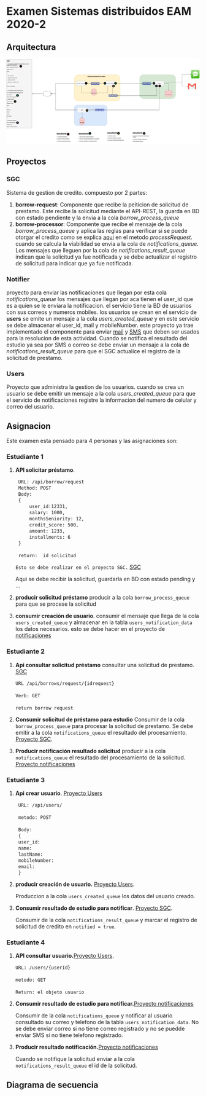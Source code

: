 # Examen Sistemas distribuidos EAM 2020-2

## Arquitectura
![Arquitectura y asignacion](arquitectura_asignacion.png)

## Proyectos

### SGC
Sistema de gestion de credito. compuesto por 2 partes:
1. **borrow-request**: Componente que recibe la peiticion de solicitud de prestamo. 
   Este recibe la solicitud mediante el API-REST, la guarda en BD con estado pendiente y la envia a la cola *borrow_process_queue*
2. **borrow-processor**: Componente que recibe el mensaje de la cola *borrow_process_queue* y aplica las reglas para verificar si se puede otorgar el credito como se explica  [aqui](sgc/src/main/java/co/edu/eam/sistemasdistribuidos/sgc/processor/services/BorrowRequestProcessorService.java) en el metodo *processRequest*. cuando se calcula la viabilidad se envia a la cola de *notifications_queue*. Los mensajes que lleguen por la cola de *notifications_result_queue* indican que la solicitud ya fue notificada y se debe actualizar el registro de solicitud para indicar que ya fue notificada.

### Notifier
proyecto para enviar las notificaciones que llegan por esta cola *notifications_queue*
los mensajes que llegan por aca tienen el user_id que es a quien se le enviara la notificacion. el servicio tiene la BD de usuarios con sus correos y numeros mobiles.  los usuarios se crean en el servicio de **users** se emite un mensaje a la cola *users_created_queue* y en este servicio se debe almacenar el user_id, mail y mobileNumber. este proyecto ya trae implementado el componente para enviar [mail](notificator/src/main/java/co/edu/eam/sistemasdistribuidos/borrownotificator/utils/EmailSender.java) y [SMS](notificator/src/main/java/co/edu/eam/sistemasdistribuidos/borrownotificator/utils/SmsSender.java) que deben ser usados para la resolucion de esta actividad. Cuando se notifica el resultado del estudio ya sea por SMS o correo se debe enviar un mensaje a la cola de *notifications_result_queue* para que el SGC actualice el registro de la solicitud de prestamo.

### Users
Proyecto que administra la gestion de los usuarios. cuando se crea un usuario se debe emitir un mensaje a la cola *users_created_queue* para que el servicio de notificaciones registre la informacion del numero de celular y correo del usuario.

## Asignacion
Este examen esta pensado para 4 personas y las asignaciones son:

### Estudiante 1
1. **API solicitar préstamo**.
   ```
    URL: /api/borrow/request
    Method: POST
    Body: 
    { 
        user_id:12331,
        salary: 1000,
        monthsSeniority: 12,
        credit_score: 500,
        amount: 1233,
        installments: 6
    }

    return:  id solicitud
   ```
   `Esto se debe realizar en el proyecto SGC.` [SGC](sgc)

   Aqui se debe recibir la solicitud, guardarla en BD con estado pending y ...

2. **producir solicitud préstamo**
   producir a la cola `borrow_process_queue`  para que se procese la solicitud

3. **consumir creación de usuario**. consumir el mensaje que llega de la cola `users_created_queue` y almacenar en la tabla `users_notification_data` los datos necesarios. esto se debe hacer en el proyecto de [notificaciones](notificator)

### Estudiante 2
1. **Api consultar solicitud préstamo** consultar una solicitud de prestamo. [SGC](sgc)
   ```
   URL /api/borrows/request/{idrequest}

   Verb: GET

   return borrow request
   ```

2. **Consumir solicitud de préstamo para estudio**
   Consumir de la cola `borrow_process_queue`  para procesar la solicitud de prestamo. Se debe emitir a la cola `notifications_queue` el resultado del procesamiento. [Proyecto SGC](sgc).

3. **Producir notificación resultado solicitud**
   producir a la cola `notifications_queue` el resultado del procesamiento de la solicitud. [Proyecto notificaciones](notificator)

### Estudiante 3
1. **Api crear usuario**. [Proyecto Users](users)
   ```
    URL: /api/users/

    metodo: POST

    Body:
    {
    user_id:
    name:
    lastName:
    mobileNumber:
    email:
    }
   ```
2. **producir creación de usuario.** [Proyecto Users](users).
    
   Produccion a la cola `users_created_queue` los datos del usuario creado.

3. **Consumir resultado de estudio para notificar**. [Proyecto SGC](sgc).

   Consumir de la cola `notifications_result_queue` y marcar el registro de solicitud de credito en `notified = true`.

### Estudiante 4
1. **API consultar usuario.**[Proyecto Users](users).

   
    ```
    URL: /users/{userId}

    metodo: GET

    Return: el objeto usuario
    ```
2. **Consumir resultado de estudio para notificar.**[Proyecto notificaciones](notificator)
   
   Consumir de la cola `notifications_queue` y notificar al usuario consultado su correo y telefono de la tabla `users_notification_data`. No se debe enviar correo si no tiene correo registrado y no se puedde enviar SMS si no tiene telefono registrado.

3. **Producir resultado notificación.**[Proyecto notificaciones](notificator)

    Cuando se notifique la solicitud enviar a la cola `notifications_result_queue` el id de la solicitud.

## Diagrama de secuencia









   

